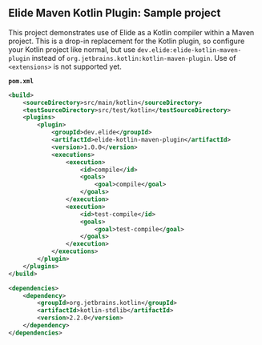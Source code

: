 ## Elide Maven Kotlin Plugin: Sample project

This project demonstrates use of Elide as a Kotlin compiler within a Maven project. This is a drop-in replacement for
the Kotlin plugin, so configure your Kotlin project like normal, but use `dev.elide:elide-kotlin-maven-plugin` instead
of `org.jetbrains.kotlin:kotlin-maven-plugin`. Use of `<extensions>` is not supported yet.

**`pom.xml`**
```xml
<build>
    <sourceDirectory>src/main/kotlin</sourceDirectory>
    <testSourceDirectory>src/test/kotlin</testSourceDirectory>
    <plugins>
        <plugin>
            <groupId>dev.elide</groupId>
            <artifactId>elide-kotlin-maven-plugin</artifactId>
            <version>1.0.0</version>
            <executions>
                <execution>
                    <id>compile</id>
                    <goals>
                        <goal>compile</goal>
                    </goals>
                </execution>
                <execution>
                    <id>test-compile</id>
                    <goals>
                        <goal>test-compile</goal>
                    </goals>
                </execution>
            </executions>
        </plugin>
    </plugins>
</build>

<dependencies>
    <dependency>
        <groupId>org.jetbrains.kotlin</groupId>
        <artifactId>kotlin-stdlib</artifactId>
        <version>2.2.0</version>
    </dependency>
</dependencies>
```
